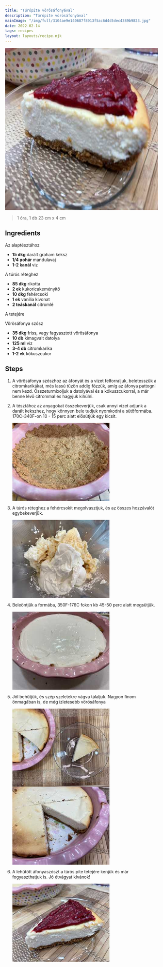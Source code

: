 ```yaml
---
title: "Túrópite vörösáfonyával"
description: "Túrópite vörösáfonyával"
mainImage: "/img/full/3104ae9e140687f8913f5ac6d4d5dec4389b9823.jpg"
date: 2022-02-14
tags: recipes
layout: layouts/recipe.njk
---
```

                            
<p align="center"><a href="https://cookpad.com/hu/receptek/15977989-turopite-vorosafonyaval" rel="Recipe source page"><img width="751" height="532" src="/img/full/3104ae9e140687f8913f5ac6d4d5dec4389b9823.jpg"/></a></p>

> 1 óra, 1 db 23 cm x 4 cm 

## Ingredients

Az alaptésztához
* **15 dkg** darált graham keksz
* **1/4 pohár** mandulavaj
* **1-2 kanál** viz

A túrós réteghez
* **85 dkg** rikotta
* **2 ek** kukoricakeményítő
* **10 dkg** fehércsoki
* **1 ek** vanília kivonat
* **2 teáskanál** citromlé

A tetejére

Vörösáfonya szósz
* **35 dkg** friss, vagy fagyasztott vörösáfonya
* **10 db** kimagvalt datolya
* **125 ml** viz
* **3-4 db** citromkarika
* **1-2 ek** kókuszcukor

## Steps

1. A vörösáfonya szószhoz az áfonyát és a vizet felforraljuk, beletesszük a citromkarikákat, més lassú tűzön addig főzzük, amíg az áfonya pattogni nem kezd. Összeturmixoljuk a datolyával és a kókuszcukorral, a már benne lévő citrommal és hagyjuk kihűlni.
 
    <div style="clear: both"/>

2. A tésztához az anyagokat összekeverjük, csak annyi vizet adjunk a darált kekszhez, hogy könnyen bele tudjuk nyomkodni a sütőformába. 170C-340F-on 10 - 15 perc alatt elősütjük egy kicsit.
 
    <p><img width="320" height="256" align="left" src="/img/full/7eff625dbe2a519a5b1a0647f75ec1980e1ef0af.jpg"/></p><div style="clear: both"/>

3. A túrós réteghez a fehércsokit megolvasztjuk, és az összes hozzávalót egybekeverjük.
 
    <p><img width="320" height="256" align="left" src="/img/full/d25926a572b064b79e7857c7b544cd8a42f1a769.jpg"/></p><div style="clear: both"/>

4. Beleöntjük a formába, 350F-176C fokon kb 45-50 perc alatt megsütjük.
 
    <p><img width="320" height="256" align="left" src="/img/full/0fa75c7b9da9e8a176bd903c8abb4c5a071d31b1.jpg"/></p><div style="clear: both"/>

5. Jól behűtjük, és szép szeletekre vágva tálaljuk. Nagyon finom önmagában is, de még ízletesebb vörösáfonya 

 
    <p><img width="320" height="256" align="left" src="/img/full/b31380d527a1d2149eb061fff1523fd74b08ac91.jpg"/></p><p><img width="320" height="256" align="left" src="/img/full/99716da5a3cd730af5d157fdd702a32ce3451b98.jpg"/></p><div style="clear: both"/>

6. A lehűtött áfonyaszószt a túrós pite tetejére kenjük és már fogyaszthatjuk is. Jó étvágyat kívánok!
 
    <p><img width="320" height="256" align="left" src="/img/full/0726b6c9e436cb3e01cb888201974ac4dfc15a07.jpg"/></p><div style="clear: both"/>

